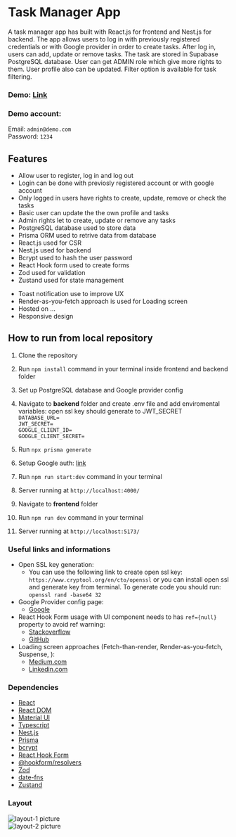 # **Task Manager App**

A task manager app has built with React.js for frontend and Nest.js for backend. The app allows users to log in with previously registered credentials or with Google provider in order to create tasks. After log in, users can add, update or remove tasks. The task are stored in Supabase PostgreSQL database. User can get ADMIN role which give more rights to them. User profile also can be updated. Filter option is available for task filtering.

### Demo: [Link]()

### Demo account:

Email: `admin@demo.com`<br>
Password: `1234`

## Features

- Allow user to register, log in and log out
- Login can be done with previosly registered account or with google account
- Only logged in users have rights to create, update, remove or check the tasks
- Basic user can update the the own profile and tasks
- Admin rights let to create, update or remove any tasks
- PostgreSQL database used to store data
- Prisma ORM used to retrive data from database
- React.js used for CSR
- Nest.js used for backend
- Bcrypt used to hash the user password
- React Hook form used to create forms
- Zod used for validation
- Zustand used for state management
<!---- Shadcn UI component library use to built beautiful design --->
- Toast notification use to improve UX
- Render-as-you-fetch approach is used for Loading screen
- Hosted on ...
- Responsive design

## How to run from local repository

1. Clone the repository
2. Run `npm install` command in your terminal inside frontend and backend folder
3. Set up PostgreSQL database and Google provider config

4. Navigate to **backend** folder and create .env file and add enviromental variables:
   open ssl key should generate to JWT_SECRET<br>
   `DATABASE_URL=`<br>
   `JWT_SECRET=`<br>
   `GOOGLE_CLIENT_ID=`<br>
   `GOOGLE_CLIENT_SECRET=`<br>
5. Run `npx prisma generate`
6. Setup Google auth: [link](https://console.developers.google.com/apis/credentials)
7. Run `npm run start:dev` command in your terminal
8. Server running at `http://localhost:4000/`

9. Navigate to **frontend** folder
10. Run `npm run dev` command in your terminal
11. Server running at `http://localhost:5173/`

### Useful links and informations

- Open SSL key generation:
  - You can use the following link to create open ssl key: `https://www.cryptool.org/en/cto/openssl` or you can install open ssl and generate key from terminal. To generate code you should run: `openssl rand -base64 32`
- Google Provider config page:
  - [Google](https://console.developers.google.com/apis/credentials)
- React Hook Form usage with UI component needs to has `ref={null}` property to avoid ref warning:
  - [Stackoverflow](https://stackoverflow.com/questions/67877887/react-hook-form-v7-function-components-cannot-be-given-refs-attempts-to-access)
  - [GitHub](https://github.com/react-hook-form/react-hook-form/issues/3411)
- Loading screen approaches (Fetch-than-render, Render-as-you-fetch, Suspense, ):
  - [Medium.com](https://medium.com/jspoint/introduction-to-react-v18-suspense-and-render-as-you-fetch-approach-1b259551a4c0)
  - [Linkedin.com](https://www.linkedin.com/pulse/fetch-then-render-render-as-you-fetch-fetch-on-render-amit-pal/)

### Dependencies

- [React](https://react.dev/)
- [React DOM](https://www.npmjs.com/package/react-dom)
- [Material UI](https://mui.com/)
- [Typescript](https://www.typescriptlang.org/)
- [Nest.js](https://nestjs.com/)
- [Prisma](https://www.prisma.io/)
- [bcrypt](https://www.npmjs.com/package/bcrypt)
- [React Hook Form](https://react-hook-form.com/)
- [@hookform/resolvers](https://www.npmjs.com/package/@hookform/resolvers)
- [Zod](https://zod.dev/)
- [date-fns](https://date-fns.org/)
- [Zustand](https://docs.pmnd.rs/zustand/getting-started/introduction)

### Layout

![layout-1 picture](https://github.com/ev0clu/task-manager/blob/main/layout-1.png?raw=true)<br>
![layout-2 picture](https://github.com/ev0clu/task-manager/blob/main/layout-2.png?raw=true)<br>
